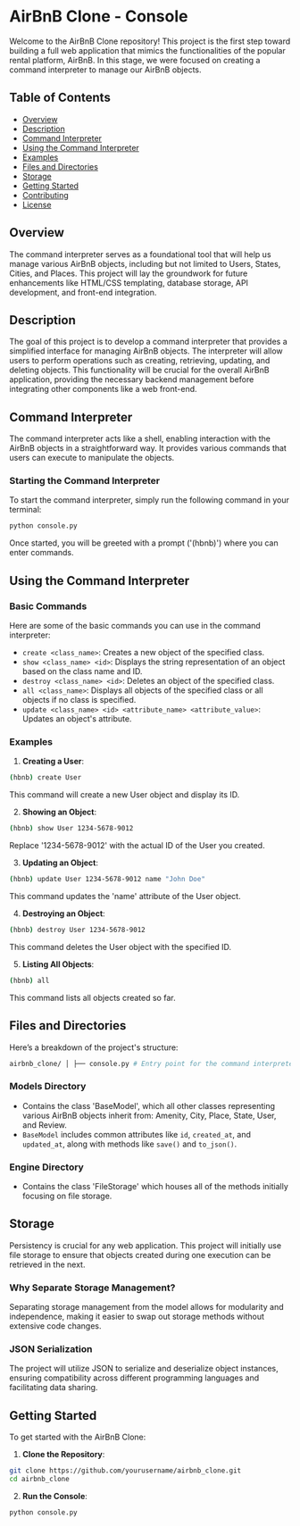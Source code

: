 # AirBnB Clone - Console

Welcome to the AirBnB Clone repository! This project is the first step toward building a full web application that mimics the functionalities of the popular rental platform, AirBnB. In this stage, we were focused on creating a command interpreter to manage our AirBnB objects.

## Table of Contents
- [Overview](#overview)
- [Description](#description)
- [Command Interpreter](#command-interpreter)
- [Using the Command Interpreter](#using-the-command-interpreter)
- [Examples](#examples)
- [Files and Directories](#files-and-directories)
- [Storage](#storage)
- [Getting Started](#getting-started)
- [Contributing](#contributing)
- [License](#license)

## Overview

The command interpreter serves as a foundational tool that will help us manage various AirBnB objects, including but not limited to Users, States, Cities, and Places. This project will lay the groundwork for future enhancements like HTML/CSS templating, database storage, API development, and front-end integration.

## Description

The goal of this project is to develop a command interpreter that provides a simplified interface for managing AirBnB objects. The interpreter will allow users to perform operations such as creating, retrieving, updating, and deleting objects. This functionality will be crucial for the overall AirBnB application, providing the necessary backend management before integrating other components like a web front-end.

## Command Interpreter

The command interpreter acts like a shell, enabling interaction with the AirBnB objects in a straightforward way. It provides various commands that users can execute to manipulate the objects.

### Starting the Command Interpreter

To start the command interpreter, simply run the following command in your terminal:

```bash
python console.py
```
Once started, you will be greeted with a prompt ('(hbnb)') where you can enter commands.

## Using the Command Interpreter

### Basic Commands

Here are some of the basic commands you can use in the command interpreter:

- `create <class_name>`: Creates a new object of the specified class.
- `show <class_name> <id>`: Displays the string representation of an object based on the class name and ID.
- `destroy <class_name> <id>`: Deletes an object of the specified class.
- `all <class_name>`: Displays all objects of the specified class or all objects if no class is specified.
- `update <class_name> <id> <attribute_name> <attribute_value>`: Updates an object's attribute.

### Examples

1. **Creating a User**:
```bash
(hbnb) create User
```
This command will create a new User object and display its ID.

2. **Showing an Object**:
```bash
(hbnb) show User 1234-5678-9012
```
Replace '1234-5678-9012' with the actual ID of the User you created.

3. **Updating an Object**:
```bash
(hbnb) update User 1234-5678-9012 name "John Doe"
```
This command updates the 'name' attribute of the User object.

4. **Destroying an Object**:
```bash
(hbnb) destroy User 1234-5678-9012
```
This command deletes the User object with the specified ID.

5. **Listing All Objects**:
```bash
(hbnb) all
```
This command lists all objects created so far.

## Files and Directories

Here’s a breakdown of the project's structure:
```bash
airbnb_clone/ │ ├── console.py # Entry point for the command interpreter ├── models/ # Contains all classes used in the project │ ├── base_model.py # Base class for all models │ └── engine/ # Storage classes │ └── file_storage.py ├── tests/ # Unit tests for the project
```

### Models Directory

- Contains the class 'BaseModel', which all other classes representing various AirBnB objects inherit from: Amenity, City, Place, State, User, and Review.
- `BaseModel` includes common attributes like `id`, `created_at`, and `updated_at`, along with methods like `save()` and `to_json()`.

### Engine Directory

- Contains the class 'FileStorage' which houses all of the methods initially focusing on file storage.

## Storage

Persistency is crucial for any web application. This project will initially use file storage to ensure that objects created during one execution can be retrieved in the next.

### Why Separate Storage Management?

Separating storage management from the model allows for modularity and independence, making it easier to swap out storage methods without extensive code changes.

### JSON Serialization

The project will utilize JSON to serialize and deserialize object instances, ensuring compatibility across different programming languages and facilitating data sharing.

## Getting Started

To get started with the AirBnB Clone:

1. **Clone the Repository**:
```bash
git clone https://github.com/yourusername/airbnb_clone.git
cd airbnb_clone
```
2. **Run the Console**:
```bash
python console.py
```
